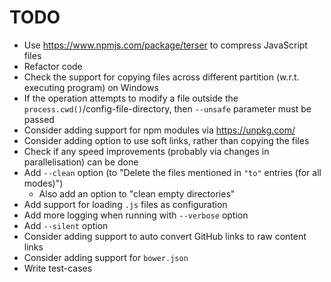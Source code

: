 # TODO

* Use https://www.npmjs.com/package/terser to compress JavaScript files
* Refactor code
* Check the support for copying files across different partition (w.r.t. executing program) on Windows
* If the operation attempts to modify a file outside the `process.cwd()`/config-file-directory, then `--unsafe` parameter must be passed
* Consider adding support for npm modules via https://unpkg.com/
* Consider adding option to use soft links, rather than copying the files
* Check if any speed improvements (probably via changes in parallelisation) can be done
* Add `--clean` option (to "Delete the files mentioned in `"to"` entries (for all modes)")
  * Also add an option to "clean empty directories"
* Add support for loading `.js` files as configuration
* Add more logging when running with `--verbose` option
* Add `--silent` option
* Consider adding support to auto convert GitHub links to raw content links
* Consider adding support for `bower.json`
* Write test-cases
